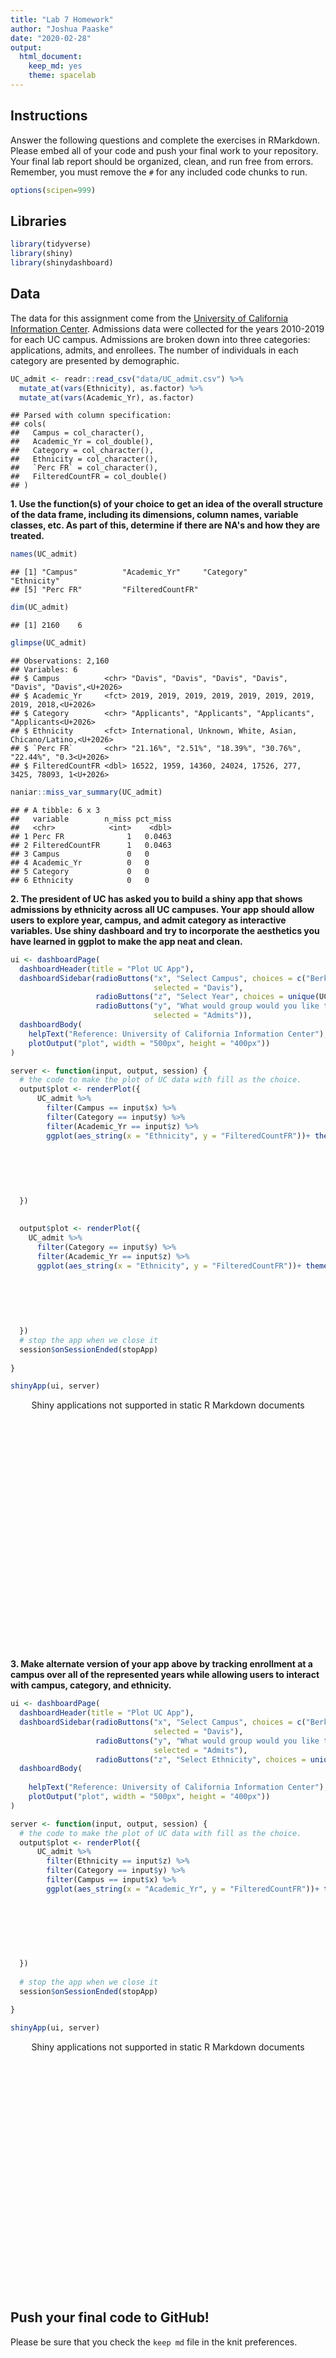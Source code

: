 ```yaml
---
title: "Lab 7 Homework"
author: "Joshua Paaske"
date: "2020-02-28"
output:
  html_document: 
    keep_md: yes
    theme: spacelab
---
```





## Instructions
Answer the following questions and complete the exercises in RMarkdown. Please embed all of your code and push your final work to your repository. Your final lab report should be organized, clean, and run free from errors. Remember, you must remove the `#` for any included code chunks to run.  


```r
options(scipen=999)
```

## Libraries

```r
library(tidyverse)
library(shiny)
library(shinydashboard)
```


## Data
The data for this assignment come from the [University of California Information Center](https://www.universityofcalifornia.edu/infocenter). Admissions data were collected for the years 2010-2019 for each UC campus. Admissions are broken down into three categories: applications, admits, and enrollees. The number of individuals in each category are presented by demographic.  

```r
UC_admit <- readr::read_csv("data/UC_admit.csv") %>% 
  mutate_at(vars(Ethnicity), as.factor) %>% 
  mutate_at(vars(Academic_Yr), as.factor)
```

```
## Parsed with column specification:
## cols(
##   Campus = col_character(),
##   Academic_Yr = col_double(),
##   Category = col_character(),
##   Ethnicity = col_character(),
##   `Perc FR` = col_character(),
##   FilteredCountFR = col_double()
## )
```

**1. Use the function(s) of your choice to get an idea of the overall structure of the data frame, including its dimensions, column names, variable classes, etc. As part of this, determine if there are NA's and how they are treated.**  

```r
names(UC_admit)
```

```
## [1] "Campus"          "Academic_Yr"     "Category"        "Ethnicity"      
## [5] "Perc FR"         "FilteredCountFR"
```

```r
dim(UC_admit)
```

```
## [1] 2160    6
```

```r
glimpse(UC_admit)
```

```
## Observations: 2,160
## Variables: 6
## $ Campus          <chr> "Davis", "Davis", "Davis", "Davis", "Davis", "Davis",<U+2026>
## $ Academic_Yr     <fct> 2019, 2019, 2019, 2019, 2019, 2019, 2019, 2019, 2018,<U+2026>
## $ Category        <chr> "Applicants", "Applicants", "Applicants", "Applicants<U+2026>
## $ Ethnicity       <fct> International, Unknown, White, Asian, Chicano/Latino,<U+2026>
## $ `Perc FR`       <chr> "21.16%", "2.51%", "18.39%", "30.76%", "22.44%", "0.3<U+2026>
## $ FilteredCountFR <dbl> 16522, 1959, 14360, 24024, 17526, 277, 3425, 78093, 1<U+2026>
```


```r
naniar::miss_var_summary(UC_admit)
```

```
## # A tibble: 6 x 3
##   variable        n_miss pct_miss
##   <chr>            <int>    <dbl>
## 1 Perc FR              1   0.0463
## 2 FilteredCountFR      1   0.0463
## 3 Campus               0   0     
## 4 Academic_Yr          0   0     
## 5 Category             0   0     
## 6 Ethnicity            0   0
```

**2. The president of UC has asked you to build a shiny app that shows admissions by ethnicity across all UC campuses. Your app should allow users to explore year, campus, and admit category as interactive variables. Use shiny dashboard and try to incorporate the aesthetics you have learned in ggplot to make the app neat and clean.**

```r
ui <- dashboardPage(
  dashboardHeader(title = "Plot UC App"),
  dashboardSidebar(radioButtons("x", "Select Campus", choices = c("Berkeley", "Merced", "Davis", "Irvine", "Los_Angeles", "Riverside", "San_Diego", "Santa_Barbara", "Santa_Cruz"), 
                                selected = "Davis"),
                   radioButtons("z", "Select Year", choices = unique(UC_admit$Academic_Yr)),
                   radioButtons("y", "What would group would you like to view?", choices = c("Applicants", "Admits", "Enrollees"), 
                                selected = "Admits")),
  dashboardBody(
    helpText("Reference: University of California Information Center"),
    plotOutput("plot", width = "500px", height = "400px"))
)

server <- function(input, output, session) { 
  # the code to make the plot of UC data with fill as the choice.
  output$plot <- renderPlot({
      UC_admit %>% 
        filter(Campus == input$x) %>% 
        filter(Category == input$y) %>% 
        filter(Academic_Yr == input$z) %>% 
        ggplot(aes_string(x = "Ethnicity", y = "FilteredCountFR"))+ theme(plot.title = element_text(size = rel(1.5), hjust = 0.5), axis.text.x =
                                                                                            element_text(size  = 10,
                                                                                                         angle = 45,
                                                                                                         hjust = 1,
                                                                                                         vjust = 1)) + geom_bar(stat = "identity", fill = "steelblue") + labs(title = "Applicants by Ethnicity", x = "Ethnicity",
                                                                                                                                                          y = "Filtered Count FR") 
 
  })
  
  
  output$plot <- renderPlot({
    UC_admit %>% 
      filter(Category == input$y) %>% 
      filter(Academic_Yr == input$z) %>% 
      ggplot(aes_string(x = "Ethnicity", y = "FilteredCountFR"))+ theme(plot.title = element_text(size = rel(1.5), hjust = 0.5), axis.text.x =
                                                                          element_text(size  = 10,
                                                                                       angle = 45,
                                                                                       hjust = 1,
                                                                                       vjust = 1)) + geom_bar(stat = "identity", fill = "steelblue") + labs(title = "Applicants by Ethnicity", x = "Ethnicity",
                                                                                                                                                            y = "Filtered Count FR") 
    
  })
  # stop the app when we close it
  session$onSessionEnded(stopApp)
  
}

shinyApp(ui, server)
```

<!--html_preserve--><div style="width: 100% ; height: 400px ; text-align: center; box-sizing: border-box; -moz-box-sizing: border-box; -webkit-box-sizing: border-box;" class="muted well">Shiny applications not supported in static R Markdown documents</div><!--/html_preserve-->

**3. Make alternate version of your app above by tracking enrollment at a campus over all of the represented years while allowing users to interact with campus, category, and ethnicity.**

```r
ui <- dashboardPage(
  dashboardHeader(title = "Plot UC App"),
  dashboardSidebar(radioButtons("x", "Select Campus", choices = c("Berkeley", "Merced", "Davis", "Irvine", "Los_Angeles", "Riverside", "San_Diego", "Santa_Barbara", "Santa_Cruz"), 
                                selected = "Davis"),
                   radioButtons("y", "What would group would you like to view?", choices = c("Applicants", "Admits", "Enrollees"), 
                                selected = "Admits"),
                   radioButtons("z", "Select Ethnicity", choices = unique(UC_admit$Ethnicity))),
  dashboardBody(
    
    helpText("Reference: University of California Information Center"),
    plotOutput("plot", width = "500px", height = "400px"))
)

server <- function(input, output, session) { 
  # the code to make the plot of UC data with fill as the choice.
  output$plot <- renderPlot({
      UC_admit %>% 
        filter(Ethnicity == input$z) %>% 
        filter(Category == input$y) %>% 
        filter(Campus == input$x) %>% 
        ggplot(aes_string(x = "Academic_Yr", y = "FilteredCountFR"))+ theme(plot.title = element_text(size = rel(1.5), hjust = 0.5), axis.text.x =
                                                                                              element_text(size  = 10,
                                                                                                           angle = 45,
                                                                                                           hjust = 1,
                                                                                                           vjust = 1)) + geom_bar(stat = "identity", fill = "steelblue") + labs(title = "Applicants by Academic Year", x = "Academic Year",
                                                                                                                                                            y = "Filtered Count FR") 
   
  
  })
  
  # stop the app when we close it
  session$onSessionEnded(stopApp)
  
}

shinyApp(ui, server)
```

<!--html_preserve--><div style="width: 100% ; height: 400px ; text-align: center; box-sizing: border-box; -moz-box-sizing: border-box; -webkit-box-sizing: border-box;" class="muted well">Shiny applications not supported in static R Markdown documents</div><!--/html_preserve-->





## Push your final code to GitHub!
Please be sure that you check the `keep md` file in the knit preferences. 
